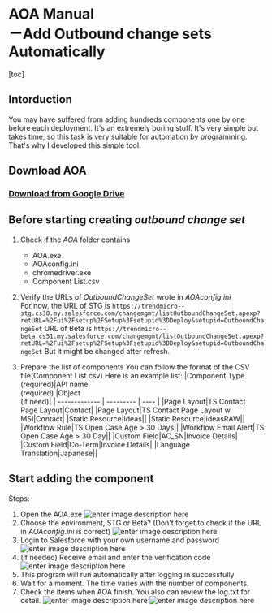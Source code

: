 
# AOA Manual<br>－<b>A</b>dd <b>O</b>utbound change sets <b>A</b>utomatically 

[toc]

## Intorduction
You may have suffered from adding hundreds components one by one before each deployment. It's an extremely boring stuff. It's very simple but takes time, so this task is very suitable for automation by programming. That's why I developed this simple tool.


## Download AOA
### [Download from Google Drive](https://goo.gl/PDyzNw)

## Before starting creating *outbound change set*
1. Check if the *AOA* folder contains
	* AOA.exe
	* AOAconfig.ini
	* chromedriver.exe
	* Component List.csv
2. Verify the URLs of *OutboundChangeSet* wrote in *AOAconfig.ini*  
	For now, the URL of STG is 
```https://trendmicro--stg.cs30.my.salesforce.com/changemgmt/listOutboundChangeSet.apexp?retURL=%2Fui%2Fsetup%2FSetup%3Fsetupid%3DDeploy&setupid=OutboundChangeSet```
URL of Beta is 
```https://trendmicro--beta.cs51.my.salesforce.com/changemgmt/listOutboundChangeSet.apexp?retURL=%2Fui%2Fsetup%2FSetup%3Fsetupid%3DDeploy&setupid=OutboundChangeSet```
But it might be changed after refresh.

3. Prepare the list of components
You can follow the format of the CSV file(Component List.csv)
Here is an example list:
|Component Type<br>(required)|API name<br>(required)	|Object<br>(if need)|
| ------------- | --------- | ---- |
|Page Layout|TS Contact Page Layout|Contact|
|Page Layout|TS Contact Page Layout w MSI|Contact|
|Static Resource|ideas||
|Static Resource|ideasRAW||
|Workflow Rule|TS Open Case Age > 30 Days||
|Workflow Email Alert|TS Open Case Age > 30 Day||
|Custom Field|AC_SN|Invoice Details|
|Custom Field|Co-Term|Invoice Details|
|Language Translation|Japanese||

## Start adding the component
Steps:
1. Open the AOA.exe
![enter image description here](http://i.imgur.com/C7ghIIz.png)
2. Choose the environment, STG or Beta? (Don't forget to check if the URL in *AOAconfig.ini* is correct)
![enter image description here](http://i.imgur.com/96eaRQ9.png)
3. Login to Salesforce with your own username and password
![enter image description here](http://i.imgur.com/DXhh4AB.png)
4. (if needed) Receive email and enter the verification code
![enter image description here](http://i.imgur.com/TjIGnlx.png)
5. This program will run automatically after logging in successfully
6. Wait for a moment. The time varies with the number of components.
7. Check the items when AOA finish. You also can review the log.txt for detail.
![enter image description here](http://i.imgur.com/OqJVwus.png "Check items")
![enter image description here](http://i.imgur.com/sHAAp5a.png "log.txt")
